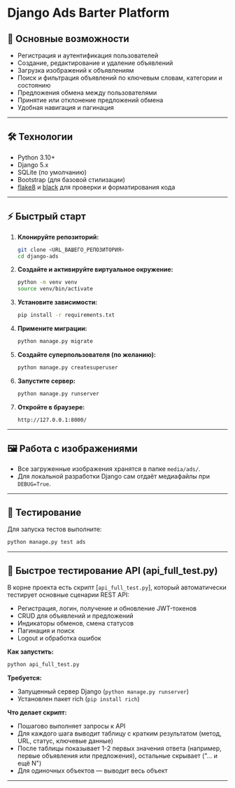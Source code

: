 # Django Ads Barter Platform

## 🚀 Основные возможности

- Регистрация и аутентификация пользователей
- Создание, редактирование и удаление объявлений
- Загрузка изображений к объявлениям
- Поиск и фильтрация объявлений по ключевым словам, категории и состоянию
- Предложения обмена между пользователями
- Принятие или отклонение предложений обмена
- Удобная навигация и пагинация

---

## 🛠️ Технологии

- Python 3.10+
- Django 5.x
- SQLite (по умолчанию)
- Bootstrap (для базовой стилизации)
- [flake8](https://flake8.pycqa.org/) и [black](https://black.readthedocs.io/) для проверки и форматирования кода

---

## ⚡ Быстрый старт

1. **Клонируйте репозиторий:**
   ```sh
   git clone <URL_ВАШЕГО_РЕПОЗИТОРИЯ>
   cd django-ads
   ```

2. **Создайте и активируйте виртуальное окружение:**
   ```sh
   python -m venv venv
   source venv/bin/activate
   ```

3. **Установите зависимости:**
   ```sh
   pip install -r requirements.txt
   ```

4. **Примените миграции:**
   ```sh
   python manage.py migrate
   ```

5. **Создайте суперпользователя (по желанию):**
   ```sh
   python manage.py createsuperuser
   ```

6. **Запустите сервер:**
   ```sh
   python manage.py runserver
   ```

7. **Откройте в браузере:**
   ```
   http://127.0.0.1:8000/
   ```

---

## 🖼️ Работа с изображениями

- Все загруженные изображения хранятся в папке `media/ads/`.
- Для локальной разработки Django сам отдаёт медиафайлы при `DEBUG=True`.

---

## 🧪 Тестирование

Для запуска тестов выполните:
```sh
python manage.py test ads
```

---

## 🤖 Быстрое тестирование API (api_full_test.py)

В корне проекта есть скрипт [`api_full_test.py`], который автоматически тестирует основные сценарии REST API:
- Регистрация, логин, получение и обновление JWT-токенов
- CRUD для объявлений и предложений
- Индикаторы обменов, смена статусов
- Пагинация и поиск
- Logout и обработка ошибок

**Как запустить:**
```sh
python api_full_test.py
```

**Требуется:**
- Запущенный сервер Django (`python manage.py runserver`)
- Установлен пакет rich (`pip install rich`)

**Что делает скрипт:**
- Пошагово выполняет запросы к API
- Для каждого шага выводит таблицу с кратким результатом (метод, URL, статус, ключевые данные)
- После таблицы показывает 1-2 первых значения ответа (например, первые объявления или предложения), остальные скрывает ("... и ещё N")
- Для одиночных объектов — выводит весь объект
---
